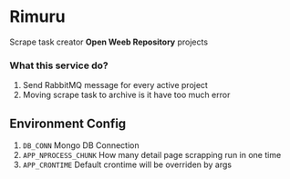 # Rimuru
Scrape task creator **Open Weeb Repository** projects

### What this service do?
1. Send RabbitMQ message for every active project
2. Moving scrape task to archive is it have too much error

## Environment Config
1. ``DB_CONN`` Mongo DB Connection
1. ``APP_NPROCESS_CHUNK`` How many detail page scrapping run in one time
1. ``APP_CRONTIME`` Default crontime will be overriden by args 

